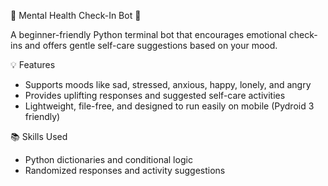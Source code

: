 

🌿 Mental Health Check-In Bot 🤖

A beginner-friendly Python terminal bot that encourages emotional check-ins and offers gentle self-care suggestions based on your mood.

💡 Features
- Supports moods like sad, stressed, anxious, happy, lonely, and angry
- Provides uplifting responses and suggested self-care activities
- Lightweight, file-free, and designed to run easily on mobile (Pydroid 3 friendly)

📚 Skills Used
- Python dictionaries and conditional logic
- Randomized responses and activity suggestions
